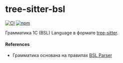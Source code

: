 # tree-sitter-bsl

[![CI][ci]](https://github.com/alkoleft/tree-sitter-bsl/actions/workflows/ci.yml)
[![npm][npm]](https://www.npmjs.com/package/tree-sitter-bsl)

Грамматика 1C (BSL) Language в формате [tree-sitter](https://github.com/tree-sitter/tree-sitter).

#### References

- Грамматика основана на правилах [BSL Parser](https://github.com/1c-syntax/bsl-parser)

[ci]: https://img.shields.io/github/actions/workflow/status/alkoleft/tree-sitter-bsl/ci.yml?logo=github&label=CI
[npm]: https://img.shields.io/npm/v/tree-sitter-bsl?logo=npm
[telegram]: https://img.shields.io/badge/Telegram-2CA5E0?style=Flat-square&logo=telegram&logoColor=white